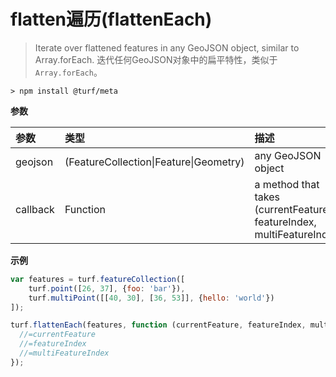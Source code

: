 # flatten遍历(flattenEach)

> Iterate over flattened features in any GeoJSON object, similar to Array.forEach.
> 迭代任何GeoJSON对象中的扁平特性，类似于`Array.forEach`。

```text
> npm install @turf/meta
```

**参数**

| 参数     | 类型                                   | 描述                                                         |
| :------- | :------------------------------------- | :----------------------------------------------------------- |
| geojson  | (FeatureCollection\|Feature\|Geometry) | any GeoJSON object                                           |
| callback | Function                               | a method that takes (currentFeature, featureIndex, multiFeatureIndex) |

**示例**

```js
var features = turf.featureCollection([
    turf.point([26, 37], {foo: 'bar'}),
    turf.multiPoint([[40, 30], [36, 53]], {hello: 'world'})
]);

turf.flattenEach(features, function (currentFeature, featureIndex, multiFeatureIndex) {
  //=currentFeature
  //=featureIndex
  //=multiFeatureIndex
});
```